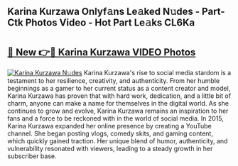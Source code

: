 ## Karina Kurzawa Onlyf𝚊ns Le𝚊ked N𝚞des - Part-Ctk Photos Video - Hot Part Le𝚊ks CL6Ka

# <h2><a href="http://ab46194.deff.icu/?id=Karina+Kurzawa">🔗 New 👉🔴 Karina Kurzawa VIDEO Photos</a></h2>

[![Karina Kurzawa N𝚞des](https://i.imgur.com/rIISA9y.gif)](http://ab46194.deff.icu/?id=Karina+Kurzawa)
Karina Kurzawa's rise to social media stardom is a testament to her resilience, creativity, and authenticity. From her humble beginnings as a gamer to her current status as a content creator and model, Karina Kurzawa has proven that with hard work, dedication, and a little bit of charm, anyone can make a name for themselves in the digital world. As she continues to grow and evolve, Karina Kurzawa remains an inspiration to her fans and a force to be reckoned with in the world of social media. In 2015, Karina Kurzawa expanded her online presence by creating a YouTube channel. She began posting vlogs, comedy skits, and gaming content, which quickly gained traction. Her unique blend of humor, authenticity, and vulnerability resonated with viewers, leading to a steady growth in her subscriber base.
